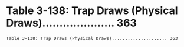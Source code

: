 # Table 3-138: Trap Draws (Physical Draws)..................... 363

```
Table 3-138: Trap Draws (Physical Draws)..................... 363
```

